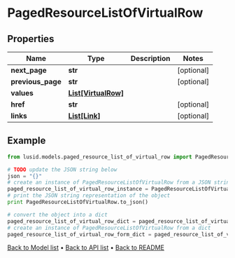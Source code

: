 # PagedResourceListOfVirtualRow


## Properties
Name | Type | Description | Notes
------------ | ------------- | ------------- | -------------
**next_page** | **str** |  | [optional] 
**previous_page** | **str** |  | [optional] 
**values** | [**List[VirtualRow]**](VirtualRow.md) |  | 
**href** | **str** |  | [optional] 
**links** | [**List[Link]**](Link.md) |  | [optional] 

## Example

```python
from lusid.models.paged_resource_list_of_virtual_row import PagedResourceListOfVirtualRow

# TODO update the JSON string below
json = "{}"
# create an instance of PagedResourceListOfVirtualRow from a JSON string
paged_resource_list_of_virtual_row_instance = PagedResourceListOfVirtualRow.from_json(json)
# print the JSON string representation of the object
print PagedResourceListOfVirtualRow.to_json()

# convert the object into a dict
paged_resource_list_of_virtual_row_dict = paged_resource_list_of_virtual_row_instance.to_dict()
# create an instance of PagedResourceListOfVirtualRow from a dict
paged_resource_list_of_virtual_row_form_dict = paged_resource_list_of_virtual_row.from_dict(paged_resource_list_of_virtual_row_dict)
```
[Back to Model list](../README.md#documentation-for-models) &#8226; [Back to API list](../README.md#documentation-for-api-endpoints) &#8226; [Back to README](../README.md)


